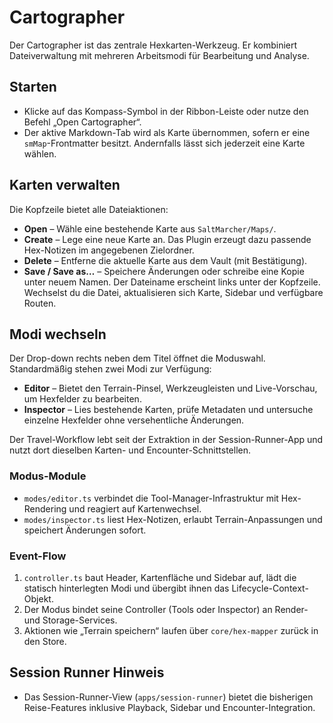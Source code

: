 # Cartographer

Der Cartographer ist das zentrale Hexkarten-Werkzeug. Er kombiniert Dateiverwaltung mit mehreren Arbeitsmodi für Bearbeitung und Analyse.

## Starten
- Klicke auf das Kompass-Symbol in der Ribbon-Leiste oder nutze den Befehl „Open Cartographer“.
- Der aktive Markdown-Tab wird als Karte übernommen, sofern er eine `smMap`-Frontmatter besitzt. Andernfalls lässt sich jederzeit eine Karte wählen.

## Karten verwalten
Die Kopfzeile bietet alle Dateiaktionen:
- **Open** – Wähle eine bestehende Karte aus `SaltMarcher/Maps/`.
- **Create** – Lege eine neue Karte an. Das Plugin erzeugt dazu passende Hex-Notizen im angegebenen Zielordner.
- **Delete** – Entferne die aktuelle Karte aus dem Vault (mit Bestätigung).
- **Save / Save as…** – Speichere Änderungen oder schreibe eine Kopie unter neuem Namen.
Der Dateiname erscheint links unter der Kopfzeile. Wechselst du die Datei, aktualisieren sich Karte, Sidebar und verfügbare Routen.

## Modi wechseln
Der Drop-down rechts neben dem Titel öffnet die Moduswahl. Standardmäßig stehen zwei Modi zur Verfügung:
- **Editor** – Bietet den Terrain-Pinsel, Werkzeugleisten und Live-Vorschau, um Hexfelder zu bearbeiten.
- **Inspector** – Lies bestehende Karten, prüfe Metadaten und untersuche einzelne Hexfelder ohne versehentliche Änderungen.

Der Travel-Workflow lebt seit der Extraktion in der Session-Runner-App und nutzt dort dieselben Karten- und Encounter-Schnittstellen.

### Modus-Module
- `modes/editor.ts` verbindet die Tool-Manager-Infrastruktur mit Hex-Rendering und reagiert auf Kartenwechsel.
- `modes/inspector.ts` liest Hex-Notizen, erlaubt Terrain-Anpassungen und speichert Änderungen sofort.

### Event-Flow
1. `controller.ts` baut Header, Kartenfläche und Sidebar auf, lädt die statisch hinterlegten Modi und übergibt ihnen das Lifecycle-Context-Objekt.
2. Der Modus bindet seine Controller (Tools oder Inspector) an Render- und Storage-Services.
3. Aktionen wie „Terrain speichern“ laufen über `core/hex-mapper` zurück in den Store.

## Session Runner Hinweis
- Das Session-Runner-View (`apps/session-runner`) bietet die bisherigen Reise-Features inklusive Playback, Sidebar und Encounter-Integration.
